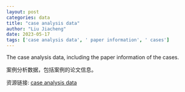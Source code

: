 ```yaml
---
layout: post
categories: data
title: "case analysis data"
author: "Liu Jiacheng"
date: 2023-05-17
tags: ['case analysis data', ' paper information', ' cases']
---
```


The case analysis data, including the paper information of the cases.

案例分析数据，包括案例的论文信息。

资源链接: [case analysis data](https://doi.org/10.57760/sciencedb.j00133.00243)
